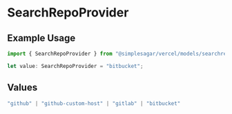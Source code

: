 # SearchRepoProvider

## Example Usage

```typescript
import { SearchRepoProvider } from "@simplesagar/vercel/models/searchrepoop.js";

let value: SearchRepoProvider = "bitbucket";
```

## Values

```typescript
"github" | "github-custom-host" | "gitlab" | "bitbucket"
```